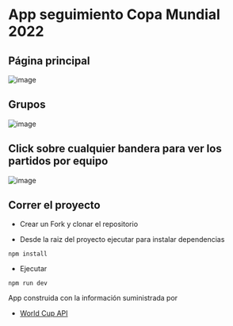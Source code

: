 # App seguimiento Copa Mundial 2022

## Página principal

![image](https://user-images.githubusercontent.com/39018284/206826977-dda9715d-52fd-471d-91f3-1c4a832d67d0.png)

## Grupos

![image](https://user-images.githubusercontent.com/39018284/204117904-10f3d5d8-2000-4d70-a4e7-773b570e86bf.png)

## Click sobre cualquier bandera para ver los partidos por equipo

![image](https://user-images.githubusercontent.com/39018284/206826960-210eb669-a767-4294-b2bf-7e829a665500.png)

## Correr el proyecto

- Crear un Fork y clonar el repositorio

- Desde la raiz del proyecto ejecutar para instalar dependencias

```
npm install 
```
- Ejecutar 

```
npm run dev
```

App construida con la información suministrada por 

- [World Cup API](https://github.com/liverday/world-cup-api)
